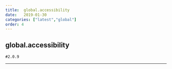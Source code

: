```yaml
---
title:  global.accessibility
date:   2019-01-30
categories: ["latest","global"]
order: 4
---
```


## global.accessibility

`#2.0.9`

---
